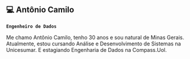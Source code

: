 ## 💻 Antônio Camilo

**`Engenheiro de Dados`**

Me chamo Antônio Camilo, tenho 30 anos e sou natural de Minas Gerais. 
Atualmente, estou cursando Análise e Desenvolvimento de Sistemas na Unicesumar. E estagiando Engenharia de Dados na Compass.Uol.




